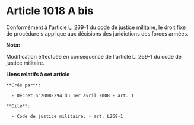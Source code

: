 # Article 1018 A bis

Conformément à l'article L. 269-1 du code de justice militaire, le droit fixe de procédure s'applique aux décisions des
juridictions des forces armées.

**Nota:**

Modification effectuée en conséquence de l'article L. 269-1 du code de justice militaire.

**Liens relatifs à cet article**

	**Créé par**:

	  - Décret n°2008-294 du 1er avril 2008 - art. 1

	**Cite**:

	  - Code de justice militaire. - art. L269-1
